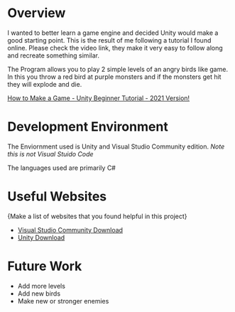 # Overview

I wanted to better learn a game engine and decided Unity would make a good starting point. This is the result of me following a tutorial I found online. Please check the video link, they make it very easy to follow along and recreate something similar.

The Program allows you to play 2 simple levels of an angry birds like game. In this you throw a red bird at purple monsters and if the monsters get hit they will explode and die.

[How to Make a Game - Unity Beginner Tutorial - 2021 Version!](https://www.youtube.com/watch?v=Lu76c85LhGY&t=7006s)

# Development Environment

The Enviornment used is Unity and Visual Studio Community edition. *Note this is not Visual Stuido Code*

The languages used are primarily C#

# Useful Websites

{Make a list of websites that you found helpful in this project}
* [Visual Studio Community Download](https://visualstudio.microsoft.com/vs/community/)
* [Unity Download](https://unity3d.com/get-unity/download)

# Future Work

* Add more levels
* Add new birds
* Make new or stronger enemies